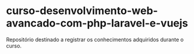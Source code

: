 # curso-desenvolvimento-web-avancado-com-php-laravel-e-vuejs
Repositório destinado a registrar os conhecimentos adquiridos durante o curso.
